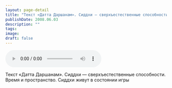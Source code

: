 ```yaml
---
layout: page-detail
title: "Текст «Датта Даршанам». Сиддхи — сверхъестественные способности"
publishDate: 2008.06.03
description: ""
tags:
image:
draft: false
---
```


<audio title="2008.06.03 - Текст «Датта Даршанам». Сиддхи — сверхъестественные способности.mp3" src="https://filer-api.advayta.org/v1.0/public/files/74963" controls=""></audio>

 Текст «Датта Даршанам». Сиддхи — сверхъестественные способности.  
 Время и пространство. Сиддхи живут в состоянии игры  

  
